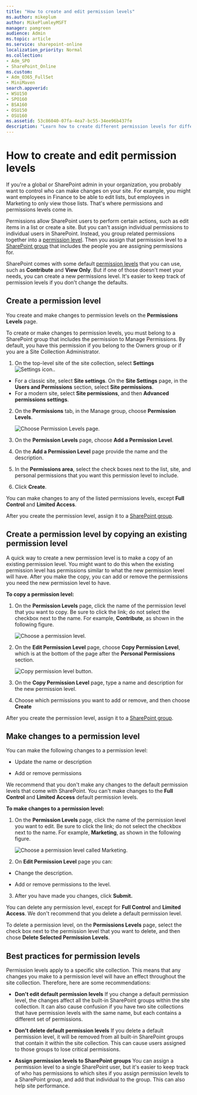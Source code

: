 ```yaml
---
title: "How to create and edit permission levels"
ms.author: mikeplum
author: MikePlumleyMSFT
manager: pamgreen
audience: Admin
ms.topic: article
ms.service: sharepoint-online
localization_priority: Normal
ms.collection:
- Adm_SPO
- SharePoint_Online
ms.custom:
- Adm_O365_FullSet
- MiniMaven
search.appverid:
- WSU150
- SPO160
- BSA160
- OSU150
- OSU160
ms.assetid: 53c86040-07fa-4ea7-bc55-34ee96b437fe
description: "Learn how to create different permission levels for different groups of people within a site collection."
---
```


# How to create and edit permission levels

If you're a global or SharePoint admin in your organization, you probably want to control who can make changes on your site. For example, you might want employees in Finance to be able to edit lists, but employees in Marketing to only view those lists. That's where permissions and permissions levels come in.
  
Permissions allow SharePoint users to perform certain actions, such as edit items in a list or create a site. But you can't assign individual permissions to individual users in SharePoint. Instead, you group related permissions together into a [permission level](understanding-permission-levels.md). Then you assign that permission level to a [SharePoint group](customize-sharepoint-site-permissions.md) that includes the people you are assigning permissions for. 
  
 SharePoint comes with some default [permission levels](understanding-permission-levels.md) that you can use, such as **Contribute** and **View Only**. But if one of those doesn't meet your needs, you can create a new permissions level. It's easier to keep track of permission levels if you don't change the defaults.
  
## Create a permission level
<a name="__goback"> </a>

You create and make changes to permission levels on the **Permissions Levels** page. 
  
To create or make changes to permission levels, you must belong to a SharePoint group that includes the permission to Manage Permissions. By default, you have this permission if you belong to the Owners group or if you are a Site Collection Administrator.
  
1. On the top-level site of the site collection, select **Settings** ![Settings icon.](media/a47a06c3-83fb-46b2-9c52-d1bad63e3e60.png).

  - For a classic site, select **Site settings**. On the **Site Settings** page, in the **Users and Permissions** section, select **Site permissions**.
  - For a modern site, select **Site permissions**, and then **Advanced permissions settings**.
    
2. On the **Permissions** tab, in the Manage group, choose **Permission Levels**. 
    
    ![Choose Permission Levels page.](media/8cb4fa7f-d94f-4e15-b1c0-7f46e331bc02.jpg)
  
3. On the **Permission Levels** page, choose **Add a Permission Level**. 
    
4. On the **Add a Permission Level** page provide the name and the description. 
    
5. In the **Permissions area**, select the check boxes next to the list, site, and personal permissions that you want this permission level to include.
    
6. Click **Create**.
    
You can make changes to any of the listed permissions levels, except **Full Control** and **Limited Access**.
  
After you create the permission level, assign it to a [SharePoint group](customize-sharepoint-site-permissions.md).
  
## Create a permission level by copying an existing permission level
<a name="__goback"> </a>

A quick way to create a new permission level is to make a copy of an existing permission level. You might want to do this when the existing permission level has permissions similar to what the new permission level will have. After you make the copy, you can add or remove the permissions you need the new permission level to have.
  
 **To copy a permission level:**
  
1. On the **Permission Levels** page, click the name of the permission level that you want to copy. Be sure to click the link; do not select the checkbox next to the name. For example, **Contribute**, as shown in the following figure.
    
    ![Choose a permission level.](media/c38a93b7-2174-4fd1-8286-e9b52893e9e7.jpg)
  
2. On the **Edit Permission Level** page, choose **Copy Permission Level**, which is at the bottom of the page after the **Personal Permissions** section. 
    
    ![Copy permission level button.](media/a8e9d886-2245-467a-a599-9dac64032bf2.jpg)
  
3. On the **Copy Permission Level** page, type a name and description for the new permission level. 
    
4. Choose which permissions you want to add or remove, and then choose **Create**
    
After you create the permission level, assign it to a [SharePoint group](customize-sharepoint-site-permissions.md).
  
## Make changes to a permission level
<a name="__toc254182541"> </a>

You can make the following changes to a permission level:
  
- Update the name or description
    
- Add or remove permissions
    
We recommend that you don't make any changes to the default permission levels that come with SharePoint. You can't make changes to the **Full Control** and **Limited Access** default permission levels. 
  
 **To make changes to a permission level:**
  
1. On the **Permission Levels** page, click the name of the permission level you want to edit. Be sure to click the link; do not select the checkbox next to the name. For example, **Marketing**, as shown in the following figure.
    
    ![Choose a permission level called Marketing.](media/03082e5f-8440-42ea-bf31-df2df08bd157.jpg)
  
2. On **Edit Permission Level** page you can: 
    
  - Change the description. 
    
  - Add or remove permissions to the level.
    
3. After you have made you changes, click **Submit.**
    
You can delete any permission level, except for **Full Control** and **Limited Access**. We don't recommend that you delete a default permission level.
  
To delete a permission level, on the **Permissions Levels** page, select the check box next to the permission level that you want to delete, and then chose **Delete Selected Permission Levels**.
  
## Best practices for permission levels
<a name="__best_practices_for"> </a>

Permission levels apply to a specific site collection. This means that any changes you make to a permission level will have an effect throughout the site collection. Therefore, here are some recommendations:
  
- **Don't edit default permission levels** If you change a default permission level, the changes affect all the built-in SharePoint groups within the site collection. It can also cause confusion if you have two site collections that have permission levels with the same name, but each contains a different set of permissions. 
    
- **Don't delete default permission levels** If you delete a default permission level, it will be removed from all built-in SharePoint groups that contain it within the site collection. This can cause users assigned to those groups to lose critical permissions. 
    
- **Assign permission levels to SharePoint groups** You can assign a permission level to a single SharePoint user, but it's easier to keep track of who has permissions to which sites if you assign permission levels to a SharePoint group, and add that individual to the group. This can also help site performance. 
    

